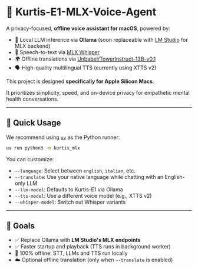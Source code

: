 # 🧠 Kurtis-E1-MLX-Voice-Agent

A privacy-focused, **offline voice assistant for macOS**, powered by:

- 🧠 Local LLM inference via **Ollama** (soon replaceable with [LM Studio](https://lmstudio.ai) for MLX backend)
- 🎤 Speech-to-text via [MLX Whisper](https://github.com/ml-explore/mlx-examples/tree/main/whisper)
- 🌍 Offline translations via [Unbabel/TowerInstruct-13B-v0.1](https://huggingface.co/Unbabel/TowerInstruct-13B-v0.1)
- 🗣️ High-quality multilingual TTS (currently using XTTS v2)

This project is designed **specifically for Apple Silicon Macs**.

It prioritizes simplicity, speed, and on-device privacy for empathetic mental health conversations.

---

## 🚀 Quick Usage

We recommend using [`uv`](https://github.com/astral-sh/uv) as the Python runner:

```bash
uv run python3 -m kurtis_mlx
```

You can customize:

- `--language`: Select between `english`, `italian`, etc.
- `--translate`: Use your native language while chatting with an English-only LLM
- `--llm-model`: Defaults to Kurtis-E1 via Ollama
- `--tts-model`: Use a different voice model (e.g., XTTS v2)
- `--whisper-model`: Switch out Whisper variants

---

## 🔄 Goals

- ✅ Replace Ollama with **LM Studio's MLX endpoints**
- ✅ Faster startup and playback (TTS runs in background worker)
- 🔐 100% offline: STT, LLMs and TTS run locally
- ☁️ Optional offline translation (only when `--translate` is enabled)
